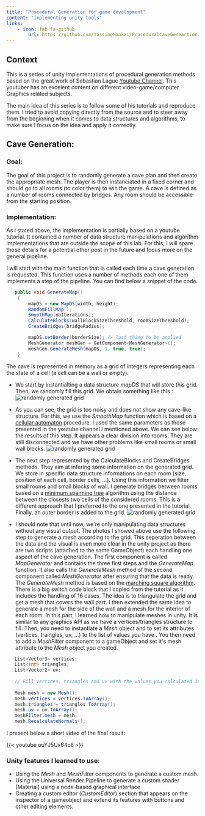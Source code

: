 ```yaml
---
title: "Procedural Generation for game development"
content: "implementing unity tools"
links:
    - icon: fab fa-github
        url: https://github.com/YassineMankai/ProceduralCaveGeneartion
---
```


## Context

This is a series of unity implementations of procedural generation methods based on the great work of Sebastian Lague [Youtube Channel](https://www.youtube.com/c/SebastianLague). This youtuber has an excelent content on different video-game/computer Graphics related subjects. 

The main idea of this series is to follow some of his tutorials and reproduce them. I tried to avoid copying directly from the source and to steer away from the beginning when it comes to data structures and algorithms, to make sure I focus on the idea and apply it correctly.

## Cave Generation:

### Goal:

The goal of this project is to randomly generate a cave plan and then create the appropriate mesh. The player is then instanciated in a fixed corner and should go to all rooms (to color them) to win the game. A cave is defined as a number of rooms connected by bridges. Any room should be accessible from the starting position.

### Implementation:

As I stated above, the implementation is partially based on a youtube tutorial. It contained a number of data structure manipulations and algorithm implementations that are outside the scope of this lab. For this, I will spare those details for a potential other post in the future and focus more on the general pipeline.

I will start with the main function that is called each time a cave generation is requested. This function uses a number of methods each one of them implements a step of the pipeline. You can find below a snippet of the code.  

```c#
   public void GenerateMap()
    {
        mapDS = new MapDS(width, height);
        RandomFillMap();
        SmoothMap(nbIterations);
        CalculateBlocks(wallBlockSizeThreshold, roomSizeThreshold);
        CreateBridges(bridgeRadius);

        mapDS.setBorder(borderSize); // last thing to be applied
        MeshGenerator meshGen = GetComponent<MeshGenerator>();
        meshGen.GenerateMesh(mapDS, 1, true, true);
    }
```

The cave is represented in memory as a grid of integers representing each the state of a cell (a cell can be a wall or empty). 

 - We start by instantialting a data structure *mapDS* that will store this grid. Then, we randomly fill this grid. We obtain something like this : 
![randomly generated grid](/uploads/cave_randomgrid.png)
 
 - As you can see, the grid is too noisy and does not show any cave-like structure. For this, we use the *SmoothMap* function which is based on a [cellular automaton](https://en.wikipedia.org/wiki/Cellular_automaton) procedure. I used the same parameters as those presented in the youtube channel I mentioned above. We can see below the results of this step. It appears a clear division into rooms. They are still disconnected and we have other problems like small rooms or small wall blocks.
![randomly generated grid](/uploads/cave_smoothgrid.png)

 - The next step represented by the CalculateBlocks and CreateBridges methods. They aim at infering some information on the generated grid. We store in specific data structure informations on each room (size, position of each cell, border cells, ...). Using this information we filter small rooms and small blocks of wall. I generate bridges between rooms based on a [minimum spanning tree](https://en.wikipedia.org/wiki/Minimum_spanning_tree) algorithm using the distance between the closests two cells of the considered rooms. This is a different approach that I preferred to the one presented in the tutorial. Finally, an outer border is added to the grid.
![randomly generated grid](/uploads/cave_finalgrid.PNG)

 - I should note that until now, we're only manipulating data structures without any visual output. The photos I showed above use the following step to generate a mesh according to the grid. This seperation between the data and the visual is even more clear in the unity project as there are two scripts (attached to the same GameObject) each handling one aspect of the cave generation. The first component is called *MapGenerator* and contains the three first steps and the *GenerateMap* function. It also calls the *GenerateMesh* method of the second component called *MeshGenerator* after ensuring that the data is ready. The *GenerateMesh* method is based on the [marching square algorithm](https://en.wikipedia.org/wiki/Marching_squares). There is a big switch code block that I copied from the tutorial as it includes the handling of 16 cases. The idea is to triangulate the grid and get a mesh that covers the wall part. I then extended the same idea to generate a mesh for the side of the wall and a mesh for the interior of each room. In this part, I learned how to manipulate meshes in unity. It is similar to any graphics API as we have a vertices/triangles structure to fill. Then, you need to instantiate a *Mesh* object and to set its attributes (vertices, traingles, uv, ...) to the list of values you have . You then need to add a *MeshFilter* component to a gameObject and set it's mesh attribute to the *Mesh* object you created.
 
 ```c#
	List<Vector3> vertices;
	List<int> triangles;
	List<Vector2> uv;
	
	// Fill vertices, triangles and uv with the values you calculated in the previous steps
    
	Mesh mesh = new Mesh();
	mesh.vertices = vertices.ToArray();
	mesh.triangles = triangles.ToArray();
	mesh.uv = uv.ToArray();
	meshFilter.mesh = mesh;
	mesh.RecalculateNormals();
```

I present below a short video of the final result:

{{< youtube ouYJ5Ux64c8 >}}


### Unity features I learned to use:
 - Using the *Mesh* and *MeshFilter* components to generate a custom mesh.
 - Using the Universal Render Pipeline to generate a custom shader (Material) using a node-based graphical interface
 - Creating a custom editor (*CustomEditor*) section that appears on the inspector of a gameobject and extend its features with buttons and other editing elements. 